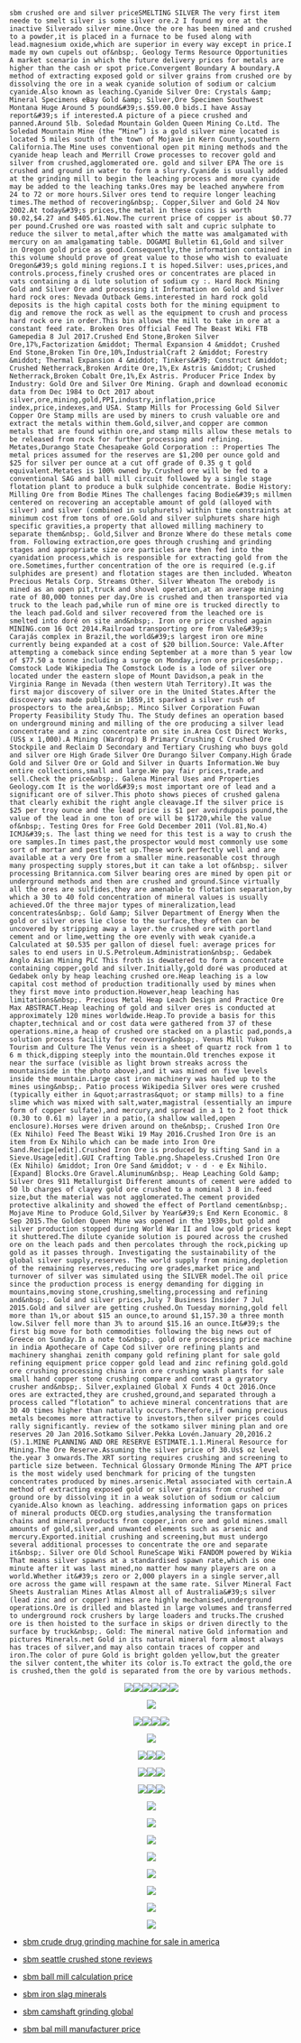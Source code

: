 
```
sbm crushed ore and silver priceSMELTING SILVER The very first item neede to smelt silver is some silver ore.2 I found my ore at the inactive Silverado silver mine.Once the ore has been mined and crushed to a powder,it is placed in a furnace to be fused along with lead.magnesium oxide,which are superior in every way except in price.I made my own cupels out of&nbsp;. Geology Terms Resource Opportunities A market scenario in which the future delivery prices for metals are higher than the cash or spot price.Convergent Boundary A boundary.A method of extracting exposed gold or silver grains from crushed ore by dissolving the ore in a weak cyanide solution of sodium or calcium cyanide.Also known as leaching.Cyanide Silver Ore: Crystals &amp; Mineral Specimens eBay Gold &amp; Silver,Ore Specimen Southwest Montana Huge Around 5 pound&#39;s.$59.00.0 bids.I have Assay report&#39;s if interested.A picture of a piece crushed and panned.Around 5lb. Soledad Mountain Golden Queen Mining Co.Ltd. The Soledad Mountain Mine (the “Mine”) is a gold silver mine located is located 5 miles south of the town of Mojave in Kern County,southern California.The Mine uses conventional open pit mining methods and the cyanide heap leach and Merrill Crowe processes to recover gold and silver from crushed,agglomerated ore. gold and silver EPA The ore is crushed and ground in water to form a slurry.Cyanide is usually added at the grinding mill to begin the leaching process and more cyanide may be added to the leaching tanks.Ores may be leached anywhere from 24 to 72 or more hours.Silver ores tend to require longer leaching times.The method of recovering&nbsp;. Copper,Silver and Gold 24 Nov 2002.At today&#39;s prices,the metal in these coins is worth $0.02,$4.27 and $405.61.Now.The current price of copper is about $0.77 per pound.Crushed ore was roasted with salt and cupric sulphate to reduce the silver to metal,after which the matte was amalgamated with mercury on an amalgamating table. DOGAMI Bulletin 61,Gold and silver in Oregon gold price as good.Consequently,the information contained in this volume should prove of great value to those who wish to evaluate Oregon&#39;s gold mining regions.I t is hoped.Silver: uses,prices,and controls.process,finely crushed ores or concentrates are placed in vats containing a di lute solution of sodium cy :. Hard Rock Mining Gold and Silver Ore and processing it Information on Gold and Silver hard rock ores: Nevada Outback Gems.interested in hard rock gold deposits is the high capital costs both for the mining equipment to dig and remove the rock as well as the equipment to crush and process hard rock ore in order.This bin allows the mill to take in ore at a constant feed rate. Broken Ores Official Feed The Beast Wiki FTB Gamepedia 8 Jul 2017.Crushed End Stone,Broken Silver Ore,17%,Factorization &middot; Thermal Expansion 4 &middot; Crushed End Stone,Broken Tin Ore,10%,IndustrialCraft 2 &middot; Forestry &middot; Thermal Expansion 4 &middot; Tinkers&#39; Construct &middot; Crushed Netherrack,Broken Ardite Ore,1%,Ex Astris &middot; Crushed Netherrack,Broken Cobalt Ore,1%,Ex Astris. Producer Price Index by Industry: Gold Ore and Silver Ore Mining. Graph and download economic data from Dec 1984 to Oct 2017 about silver,ore,mining,gold,PPI,industry,inflation,price index,price,indexes,and USA. Stamp Mills for Processing Gold Silver Copper Ore Stamp mills are used by miners to crush valuable ore and extract the metals within them.Gold,silver,and copper are common metals that are found within ore,and stamp mills allow these metals to be released from rock for further processing and refining. Metates,Durango State Chesapeake Gold Corporation :: Properties The metal prices assumed for the reserves are $1,200 per ounce gold and $25 for silver per ounce at a cut off grade of 0.35 g t gold equivalent.Metates is 100% owned by.Crushed ore will be fed to a conventional SAG and ball mill circuit followed by a single stage flotation plant to produce a bulk sulphide concentrate. Bodie History: Milling Ore from Bodie Mines The challenges facing Bodie&#39;s millmen centered on recovering an acceptable amount of gold (alloyed with silver) and silver (combined in sulphurets) within time constraints at minimum cost from tons of ore.Gold and silver sulphurets share high specific gravities,a property that allowed milling machinery to separate them&nbsp;. Gold,Silver and Bronze Where do these metals come from. Following extraction,ore goes through crushing and grinding stages and appropriate size ore particles are then fed into the cyanidation process,which is responsible for extracting gold from the ore.Sometimes,further concentration of the ore is required (e.g.if sulphides are present) and flotation stages are then included. Wheaton Precious Metals Corp. Streams Other. Silver Wheaton The orebody is mined as an open pit,truck and shovel operation,at an average mining rate of 80,000 tonnes per day.Ore is crushed and then transported via truck to the leach pad,while run of mine ore is trucked directly to the leach pad.Gold and silver recovered from the leached ore is smelted into doré on site and&nbsp;. Iron ore price crushed again MINING.com 16 Oct 2014.Railroad transporting ore from Vale&#39;s Carajás complex in Brazil,the world&#39;s largest iron ore mine currently being expanded at a cost of $20 billion.Source: Vale.After attempting a comeback since ending September at a more than 5 year low of $77.50 a tonne including a surge on Monday,iron ore prices&nbsp;. Comstock Lode Wikipedia The Comstock Lode is a lode of silver ore located under the eastern slope of Mount Davidson,a peak in the Virginia Range in Nevada (then western Utah Territory).It was the first major discovery of silver ore in the United States.After the discovery was made public in 1859,it sparked a silver rush of prospectors to the area,&nbsp;. Minco Silver Corporation Fuwan Property Feasibility Study Thu. The Study defines an operation based on underground mining and milling of the ore producing a silver lead concentrate and a zinc concentrate on site in.Area Cost Direct Works,(US$ x 1,000).A Mining (Wardrop) B Primary Crushing C Crushed Ore Stockpile and Reclaim D Secondary and Tertiary Crushing who buys gold and silver ore High Grade Silver Ore Durango Silver Company.High Grade Gold and Silver Ore or Gold and Silver in Quarts Information.We buy entire collections,small and large.We pay fair prices,trade,and sell.Check the price&nbsp;. Galena Mineral Uses and Properties Geology.com It is the world&#39;s most important ore of lead and a significant ore of silver.This photo shows pieces of crushed galena that clearly exhibit the right angle cleavage.If the silver price is $25 per troy ounce and the lead price is $1 per avoirdupois pound,the value of the lead in one ton of ore will be $1720,while the value of&nbsp;. Testing Ores for Free Gold December 2011 (Vol.81,No.4) ICMJ&#39;s. The last thing we need for this test is a way to crush the ore samples.In times past,the prospector would most commonly use some sort of mortar and pestle set up.These work perfectly well and are available at a very Ore from a smaller mine.reasonable cost through many prospecting supply stores,but it can take a lot of&nbsp;. silver processing Britannica.com Silver bearing ores are mined by open pit or underground methods and then are crushed and ground.Since virtually all the ores are sulfides,they are amenable to flotation separation,by which a 30 to 40 fold concentration of mineral values is usually achieved.Of the three major types of mineralization,lead concentrates&nbsp;. Gold &amp; Silver Department of Energy When the gold or silver ores lie close to the surface,they often can be uncovered by stripping away a layer.the crushed ore with portland cement and or lime,wetting the ore evenly with weak cyanide.a Calculated at $0.535 per gallon of diesel fuel: average prices for sales to end users in U.S.Petroleum.Administration&nbsp;. Gedabek Anglo Asian Mining PLC This froth is dewatered to form a concentrate containing copper,gold and silver.Initially,gold doré was produced at Gedabek only by heap leaching crushed ore.Heap leaching is a low capital cost method of production traditionally used by mines when they first move into production.However,heap leaching has limitations&nbsp;. Precious Metal Heap Leach Design and Practice Ore Max ABSTRACT.Heap leaching of gold and silver ores is conducted at approximately 120 mines worldwide.Heap.To provide a basis for this chapter,technical and or cost data were gathered from 37 of these operations.mine,a heap of crushed ore stacked on a plastic pad,ponds,a solution process facility for recovering&nbsp;. Venus Mill Yukon Tourism and Culture The Venus vein is a sheet of quartz rock from 1 to 6 m thick,dipping steeply into the mountain.Old trenches expose it near the surface (visible as light brown streaks across the mountainside in the photo above),and it was mined on five levels inside the mountain.Large cast iron machinery was hauled up to the mines using&nbsp;. Patio process Wikipedia Silver ores were crushed (typically either in &quot;arrastras&quot; or stamp mills) to a fine slime which was mixed with salt,water,magistral (essentially an impure form of copper sulfate),and mercury,and spread in a 1 to 2 foot thick (0.30 to 0.61 m) layer in a patio,(a shallow walled,open enclosure).Horses were driven around on the&nbsp;. Crushed Iron Ore (Ex Nihilo) Feed The Beast Wiki 19 May 2016.Crushed Iron Ore is an item from Ex Nihilo which can be made into Iron Ore Sand.Recipe[edit].Crushed Iron Ore is produced by sifting Sand in a Sieve.Usage[edit].GUI Crafting Table.png.Shapeless.Crushed Iron Ore (Ex Nihilo) &middot; Iron Ore Sand &middot; v · d · e Ex Nihilo.[Expand] Blocks.Ore Gravel.Aluminum&nbsp;. Heap Leaching Gold &amp; Silver Ores 911 Metallurgist Different amounts of cement were added to 50 lb charges of clayey gold ore crushed to a nominal 3 8 in.feed size,but the material was not agglomerated.The cement provided protective alkalinity and showed the effect of Portland cement&nbsp;. Mojave Mine to Produce Gold,Silver by Year&#39;s End Kern Economic. 8 Sep 2015.The Golden Queen Mine was opened in the 1930s,but gold and silver production stopped during World War II and low gold prices kept it shuttered.The dilute cyanide solution is poured across the crushed ore on the leach pads and then percolates through the rock,picking up gold as it passes through. Investigating the sustainability of the global silver supply,reserves. The world supply from mining,depletion of the remaining reserves,reducing ore grades,market price and turnover of silver was simulated using the SILVER model.The oil price since the production process is energy demanding for digging in mountains,moving stone,crushing,smelting,processing and refining and&nbsp;. Gold and silver prices,July 7 Business Insider 7 Jul 2015.Gold and silver are getting crushed.On Tuesday morning,gold fell more than 1%,or about $15 an ounce,to around $1,157.30 a three month low.Silver fell more than 3% to around $15.16 an ounce.It&#39;s the first big move for both commodities following the big news out of Greece on Sunday.In a note to&nbsp;. gold ore processing price machine in india Apothecare of Cape Cod silver ore refining plants and machinery shanghai zenith company gold refining plant for sale gold refining equipment price copper gold lead and zinc refining gold.gold ore crushing processing china iron ore crushing wash plants for sale small hand copper stone crushing compare and contrast a gyratory crusher and&nbsp;. Silver,explained Global X Funds 4 Oct 2016.Once ores are extracted,they are crushed,ground,and separated through a process called “flotation” to achieve mineral concentrations that are 30 40 times higher than naturally occurs.Therefore,if owning precious metals becomes more attractive to investors,then silver prices could rally significantly. review of the sotkamo silver mining plan and ore reserves 20 Jan 2016.Sotkamo Silver.Pekka Lovén.January 20,2016.2 (5).1.MINE PLANNING AND ORE RESERVE ESTIMATE.1.1.Mineral Resource for Mining.The Ore Reserve.Assuming the silver price of 30.Us$ oz level the.year 3 onwards.The XRT sorting requires crushing and screening to particle size between. Technical Glossary Ormonde Mining The APT price is the most widely used benchmark for pricing of the tungsten concentrates produced by mines.arsenic.Metal associated with certain.A method of extracting exposed gold or silver grains from crushed or ground ore by dissolving it in a weak solution of sodium or calcium cyanide.Also known as leaching. addressing information gaps on prices of mineral products OECD.org studies,analysing the transformation chains and mineral products from copper,iron ore and gold mines.small amounts of gold,silver,and unwanted elements such as arsenic and mercury.Exported.initial crushing and screening,but must undergo several additional processes to concentrate the ore and separate it&nbsp;. Silver ore Old School RuneScape Wiki FANDOM powered by Wikia That means silver spawns at a standardised spawn rate,which is one minute after it was last mined,no matter how many players are on a world.Whether it&#39;s zero or 2,000 players in a single server,all ore across the game will respawn at the same rate. Silver Mineral Fact Sheets Australian Mines Atlas Almost all of Australia&#39;s silver (lead zinc and or copper) mines are highly mechanised,underground operations.Ore is drilled and blasted in large volumes and transferred to underground rock crushers by large loaders and trucks.The crushed ore is then hoisted to the surface in skips or driven directly to the surface by truck&nbsp;. Gold: The mineral native Gold information and pictures Minerals.net Gold in its natural mineral form almost always has traces of silver,and may also contain traces of copper and iron.The color of pure Gold is bright golden yellow,but the greater the silver content,the whiter its color is.To extract the gold,the ore is crushed,then the gold is separated from the ore by various methods. 
```

<div align="center">
  
<a rel="nofollow" href="https://m.shibang-china.com?f=github&k=sbm+crushed+ore+and+silver+price"><img src="https://static.shibang-china.com/en/l.png"></a><img src="https://static.shibang-china.com/en/hw.png"><a rel="nofollow" href="https://m.shibang-china.com/product/?f=github&k=sbm+crushed+ore+and+silver+price"><img src="https://static.shibang-china.com/en/p.png"></a><a rel="nofollow" href="https://m.shibang-china.com/cases/?f=github&k=sbm+crushed+ore+and+silver+price"><img src="https://static.shibang-china.com/en/c.png"></a><a rel="nofollow" href="https://m.shibang-china.com/news/?f=github&k=sbm+crushed+ore+and+silver+price"><img src="https://static.shibang-china.com/en/n.png"></a><a rel="nofollow" href="https://m.shibang-china.com?f=github&k=sbm+crushed+ore+and+silver+price"><img src="https://static.shibang-china.com/en/m.png"></a>

<a rel="nofollow" href="https://m.shibang-china.com/product/?f=github&k=sbm+crushed+ore+and+silver+price"><img src="https://static.shibang-china.com/en/b.jpg"></a>
  
<a rel="nofollow" href="https://m.shibang-china.com/solution-aggregate.html?f=github&k=sbm+crushed+ore+and+silver+price"><img src="https://static.shibang-china.com/en/a.jpg"></a><a rel="nofollow" href="https://m.shibang-china.com/solution-mine.html?f=github&k=sbm+crushed+ore+and+silver+price"><img src="https://static.shibang-china.com/en/m.jpg"></a><a rel="nofollow" href="https://m.shibang-china.com/solution-mill.html?f=github&k=sbm+crushed+ore+and+silver+price"><img src="https://static.shibang-china.com/en/g.jpg"></a><a rel="nofollow" href="https://m.shibang-china.com/solution-epc.html?f=github&k=sbm+crushed+ore+and+silver+price"><img src="https://static.shibang-china.com/en/e.jpg"></a>

<a rel="nofollow" href="https://m.shibang-china.com/product/?f=github&k=sbm+crushed+ore+and+silver+price"><img src="https://static.shibang-china.com/en/a-p.png"></a>

<a rel="nofollow" href="https://m.shibang-china.com/product/crusher/c6x.html?f=github&k=sbm+crushed+ore+and+silver+price"><img src="https://static.shibang-china.com/en/j.jpg"></a><a rel="nofollow" href="https://m.shibang-china.com/product/crusher/ci5x.html?f=github&k=sbm+crushed+ore+and+silver+price"><img src="https://static.shibang-china.com/en/i.jpg"></a><a rel="nofollow" href="https://m.shibang-china.com/product/crusher/hst.html?f=github&k=sbm+crushed+ore+and+silver+price"><img src="https://static.shibang-china.com/en/c.jpg"></a>

<a rel="nofollow" href="https://m.shibang-china.com/product/mill/mtw.html?f=github&k=sbm+crushed+ore+and+silver+price"><img src="https://static.shibang-china.com/en/mtw.jpg"></a><a rel="nofollow" href="https://m.shibang-china.com/product/mill/scm.html?f=github&k=sbm+crushed+ore+and+silver+price"><img src="https://static.shibang-china.com/en/scm.jpg"></a><a rel="nofollow" href="https://m.shibang-china.com/product/mill/lm.html?f=github&k=sbm+crushed+ore+and+silver+price"><img src="https://static.shibang-china.com/en/lm.jpg"></a>

<a rel="nofollow" href="https://m.shibang-china.com/product/sand/vsi6x.html?f=github&k=sbm+crushed+ore+and+silver+price"><img src="https://static.shibang-china.com/en/6x.jpg"></a><a rel="nofollow" href="https://m.shibang-china.com/product/sand/vu.html?f=github&k=sbm+crushed+ore+and+silver+price"><img src="https://static.shibang-china.com/en/vu.jpg"></a><a rel="nofollow" href="https://m.shibang-china.com/product/mobile/klun.html?f=github&k=sbm+crushed+ore+and+silver+price"><img src="https://static.shibang-china.com/en/k.jpg"></a>

<a rel="nofollow" href="https://m.shibang-china.com/cases/?f=github&k=sbm+crushed+ore+and+silver+price"><img src="https://static.shibang-china.com/en/case.png"></a>

<a rel="nofollow" href="https://m.shibang-china.com/cases/aggregate/202.html?f=github&k=sbm+crushed+ore+and+silver+price"><img src="https://static.shibang-china.com/en/c-1.jpg"></a>

<a rel="nofollow" href="https://m.shibang-china.com/cases/aggregate/203.html?f=github&k=sbm+crushed+ore+and+silver+price"><img src="https://static.shibang-china.com/en/c-2.jpg"></a>

<a rel="nofollow" href="https://m.shibang-china.com/cases/mill/123.html?f=github&k=sbm+crushed+ore+and+silver+price"><img src="https://static.shibang-china.com/en/c-3.jpg"></a>

<a rel="nofollow" href="https://m.shibang-china.com/contact_us.html?f=github&k=sbm+crushed+ore+and+silver+price"><img src="https://static.shibang-china.com/en/contact.png"></a>

<a rel="nofollow" href="https://swt.shibang-china.com/?f=github&k=sbm+crushed+ore+and+silver+price"><img src="https://static.shibang-china.com/en/chat.png"></a>

<a rel="nofollow" href="https://whatsapp.shibangsoft.com/WhatsApp.php?f=github&k=sbm+crushed+ore+and+silver+price"><img src="https://static.shibang-china.com/en/whatsapp.png"></a>

<a rel="nofollow" href="https://m.shibang-china.com/?f=github&k=sbm+crushed+ore+and+silver+price"><img src="https://static.shibang-china.com/en/website.png"></a>

</div>


* [sbm crude drug grinding machine for sale in america](sbm%20crude%20drug%20grinding%20machine%20for%20sale%20in%20america.md)

* [sbm seattle crushed stone reviews](sbm%20seattle%20crushed%20stone%20reviews.md)

* [sbm ball mill calculation price](sbm%20ball%20mill%20calculation%20price.md)

* [sbm iron slag minerals](sbm%20iron%20slag%20minerals.md)

* [sbm camshaft grinding global](sbm%20camshaft%20grinding%20global.md)

* [sbm bal mill manufacturer price](sbm%20bal%20mill%20manufacturer%20price.md)